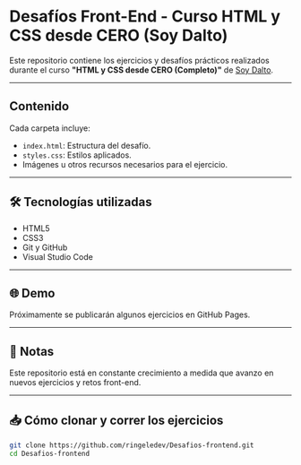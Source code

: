 # Desafíos Front-End - Curso HTML y CSS desde CERO (Soy Dalto)

Este repositorio contiene los ejercicios y desafíos prácticos realizados durante el curso **"HTML y CSS desde CERO (Completo)"** de [Soy Dalto](https://www.youtube.com/watch?v=ELSm-G201Ls&t=53315s).

---

## Contenido

Cada carpeta incluye:

- `index.html`: Estructura del desafío.
- `styles.css`: Estilos aplicados.
- Imágenes u otros recursos necesarios para el ejercicio.

---

## 🛠️ Tecnologías utilizadas

- HTML5
- CSS3
- Git y GitHub
- Visual Studio Code

---

## 🌐 Demo

Próximamente se publicarán algunos ejercicios en GitHub Pages.

---

## 📌 Notas

Este repositorio está en constante crecimiento a medida que avanzo en nuevos ejercicios y retos front-end.

---

## 📥 Cómo clonar y correr los ejercicios

```bash
git clone https://github.com/ringeledev/Desafios-frontend.git
cd Desafios-frontend
